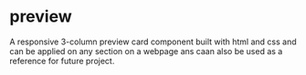 # preview
A responsive 3-column preview card component built with html and css and can be applied on any section on a webpage ans caan also be used as a reference for future project.
